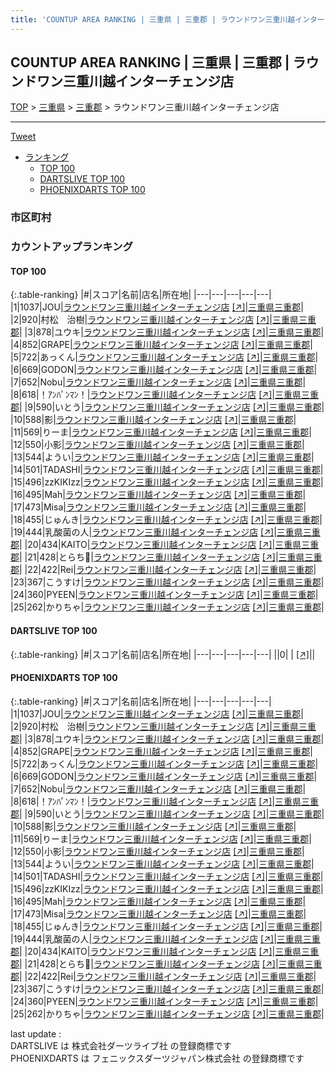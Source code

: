 ```yaml
---
title: 'COUNTUP AREA RANKING | 三重県 | 三重郡 | ラウンドワン三重川越インターチェンジ店'
---
```

## COUNTUP AREA RANKING | 三重県 | 三重郡 | ラウンドワン三重川越インターチェンジ店

[TOP](/darts/rank/) > [三重県](/darts/rank/三重県/) > [三重郡](/darts/rank/三重県/三重郡/) > ラウンドワン三重川越インターチェンジ店

___

<a href="https://twitter.com/share?ref_src=twsrc%5Etfw" data-text="COUNTUP AREA RANKING | 三重県三重郡ラウンドワン三重川越インターチェンジ店" class="twitter-share-button" data-hashtags="DARTSLIVE,PHOENIXDARTS,darts,ダーツ" data-show-count="false">Tweet</a>

* [ランキング](#カウントアップランキング)
    * [TOP 100](#top-100)
    * [DARTSLIVE TOP 100](#dartslive-top-100)
    * [PHOENIXDARTS TOP 100](#phoenixdarts-top-100)

### 市区町村

<ul>

</ul>

### カウントアップランキング

#### TOP 100



{:.table-ranking}
|#|スコア|名前|店名|所在地|
|---|---|---|---|---|
|1|1037|<span class="rank-name-pd">JOU</span>|<a href="/darts/rank/shops/7781.html">ラウンドワン三重川越インターチェンジ店</a> <a href="https://vs.phoenixdarts.com/jp/shop/shopDetailInfo/s_7781?s_seq=7781">[↗]</a>|<a href="/darts/rank/三重県/三重郡">三重県三重郡</a>|
|2|920|<span class="rank-name-pd">村松　治樹</span>|<a href="/darts/rank/shops/7781.html">ラウンドワン三重川越インターチェンジ店</a> <a href="https://vs.phoenixdarts.com/jp/shop/shopDetailInfo/s_7781?s_seq=7781">[↗]</a>|<a href="/darts/rank/三重県/三重郡">三重県三重郡</a>|
|3|878|<span class="rank-name-pd">ユウキ</span>|<a href="/darts/rank/shops/7781.html">ラウンドワン三重川越インターチェンジ店</a> <a href="https://vs.phoenixdarts.com/jp/shop/shopDetailInfo/s_7781?s_seq=7781">[↗]</a>|<a href="/darts/rank/三重県/三重郡">三重県三重郡</a>|
|4|852|<span class="rank-name-pd">GRAPE</span>|<a href="/darts/rank/shops/7781.html">ラウンドワン三重川越インターチェンジ店</a> <a href="https://vs.phoenixdarts.com/jp/shop/shopDetailInfo/s_7781?s_seq=7781">[↗]</a>|<a href="/darts/rank/三重県/三重郡">三重県三重郡</a>|
|5|722|<span class="rank-name-pd">あっくん</span>|<a href="/darts/rank/shops/7781.html">ラウンドワン三重川越インターチェンジ店</a> <a href="https://vs.phoenixdarts.com/jp/shop/shopDetailInfo/s_7781?s_seq=7781">[↗]</a>|<a href="/darts/rank/三重県/三重郡">三重県三重郡</a>|
|6|669|<span class="rank-name-pd">GODON</span>|<a href="/darts/rank/shops/7781.html">ラウンドワン三重川越インターチェンジ店</a> <a href="https://vs.phoenixdarts.com/jp/shop/shopDetailInfo/s_7781?s_seq=7781">[↗]</a>|<a href="/darts/rank/三重県/三重郡">三重県三重郡</a>|
|7|652|<span class="rank-name-pd">Nobu</span>|<a href="/darts/rank/shops/7781.html">ラウンドワン三重川越インターチェンジ店</a> <a href="https://vs.phoenixdarts.com/jp/shop/shopDetailInfo/s_7781?s_seq=7781">[↗]</a>|<a href="/darts/rank/三重県/三重郡">三重県三重郡</a>|
|8|618|<span class="rank-name-pd">！ｱﾝﾊﾟﾝﾏﾝ！</span>|<a href="/darts/rank/shops/7781.html">ラウンドワン三重川越インターチェンジ店</a> <a href="https://vs.phoenixdarts.com/jp/shop/shopDetailInfo/s_7781?s_seq=7781">[↗]</a>|<a href="/darts/rank/三重県/三重郡">三重県三重郡</a>|
|9|590|<span class="rank-name-pd">いとう</span>|<a href="/darts/rank/shops/7781.html">ラウンドワン三重川越インターチェンジ店</a> <a href="https://vs.phoenixdarts.com/jp/shop/shopDetailInfo/s_7781?s_seq=7781">[↗]</a>|<a href="/darts/rank/三重県/三重郡">三重県三重郡</a>|
|10|588|<span class="rank-name-pd">影</span>|<a href="/darts/rank/shops/7781.html">ラウンドワン三重川越インターチェンジ店</a> <a href="https://vs.phoenixdarts.com/jp/shop/shopDetailInfo/s_7781?s_seq=7781">[↗]</a>|<a href="/darts/rank/三重県/三重郡">三重県三重郡</a>|
|11|569|<span class="rank-name-pd">りーま</span>|<a href="/darts/rank/shops/7781.html">ラウンドワン三重川越インターチェンジ店</a> <a href="https://vs.phoenixdarts.com/jp/shop/shopDetailInfo/s_7781?s_seq=7781">[↗]</a>|<a href="/darts/rank/三重県/三重郡">三重県三重郡</a>|
|12|550|<span class="rank-name-pd">小影</span>|<a href="/darts/rank/shops/7781.html">ラウンドワン三重川越インターチェンジ店</a> <a href="https://vs.phoenixdarts.com/jp/shop/shopDetailInfo/s_7781?s_seq=7781">[↗]</a>|<a href="/darts/rank/三重県/三重郡">三重県三重郡</a>|
|13|544|<span class="rank-name-pd">ようい</span>|<a href="/darts/rank/shops/7781.html">ラウンドワン三重川越インターチェンジ店</a> <a href="https://vs.phoenixdarts.com/jp/shop/shopDetailInfo/s_7781?s_seq=7781">[↗]</a>|<a href="/darts/rank/三重県/三重郡">三重県三重郡</a>|
|14|501|<span class="rank-name-pd">TADASHI</span>|<a href="/darts/rank/shops/7781.html">ラウンドワン三重川越インターチェンジ店</a> <a href="https://vs.phoenixdarts.com/jp/shop/shopDetailInfo/s_7781?s_seq=7781">[↗]</a>|<a href="/darts/rank/三重県/三重郡">三重県三重郡</a>|
|15|496|<span class="rank-name-pd">zzKIKIzz</span>|<a href="/darts/rank/shops/7781.html">ラウンドワン三重川越インターチェンジ店</a> <a href="https://vs.phoenixdarts.com/jp/shop/shopDetailInfo/s_7781?s_seq=7781">[↗]</a>|<a href="/darts/rank/三重県/三重郡">三重県三重郡</a>|
|16|495|<span class="rank-name-pd">Mah</span>|<a href="/darts/rank/shops/7781.html">ラウンドワン三重川越インターチェンジ店</a> <a href="https://vs.phoenixdarts.com/jp/shop/shopDetailInfo/s_7781?s_seq=7781">[↗]</a>|<a href="/darts/rank/三重県/三重郡">三重県三重郡</a>|
|17|473|<span class="rank-name-pd">Misa</span>|<a href="/darts/rank/shops/7781.html">ラウンドワン三重川越インターチェンジ店</a> <a href="https://vs.phoenixdarts.com/jp/shop/shopDetailInfo/s_7781?s_seq=7781">[↗]</a>|<a href="/darts/rank/三重県/三重郡">三重県三重郡</a>|
|18|455|<span class="rank-name-pd">じゅんき</span>|<a href="/darts/rank/shops/7781.html">ラウンドワン三重川越インターチェンジ店</a> <a href="https://vs.phoenixdarts.com/jp/shop/shopDetailInfo/s_7781?s_seq=7781">[↗]</a>|<a href="/darts/rank/三重県/三重郡">三重県三重郡</a>|
|19|444|<span class="rank-name-pd">乳酸菌の人</span>|<a href="/darts/rank/shops/7781.html">ラウンドワン三重川越インターチェンジ店</a> <a href="https://vs.phoenixdarts.com/jp/shop/shopDetailInfo/s_7781?s_seq=7781">[↗]</a>|<a href="/darts/rank/三重県/三重郡">三重県三重郡</a>|
|20|434|<span class="rank-name-pd">KAITO</span>|<a href="/darts/rank/shops/7781.html">ラウンドワン三重川越インターチェンジ店</a> <a href="https://vs.phoenixdarts.com/jp/shop/shopDetailInfo/s_7781?s_seq=7781">[↗]</a>|<a href="/darts/rank/三重県/三重郡">三重県三重郡</a>|
|21|428|<span class="rank-name-pd">とらち🐯</span>|<a href="/darts/rank/shops/7781.html">ラウンドワン三重川越インターチェンジ店</a> <a href="https://vs.phoenixdarts.com/jp/shop/shopDetailInfo/s_7781?s_seq=7781">[↗]</a>|<a href="/darts/rank/三重県/三重郡">三重県三重郡</a>|
|22|422|<span class="rank-name-pd">Rei</span>|<a href="/darts/rank/shops/7781.html">ラウンドワン三重川越インターチェンジ店</a> <a href="https://vs.phoenixdarts.com/jp/shop/shopDetailInfo/s_7781?s_seq=7781">[↗]</a>|<a href="/darts/rank/三重県/三重郡">三重県三重郡</a>|
|23|367|<span class="rank-name-pd">こうすけ</span>|<a href="/darts/rank/shops/7781.html">ラウンドワン三重川越インターチェンジ店</a> <a href="https://vs.phoenixdarts.com/jp/shop/shopDetailInfo/s_7781?s_seq=7781">[↗]</a>|<a href="/darts/rank/三重県/三重郡">三重県三重郡</a>|
|24|360|<span class="rank-name-pd">PYEEN</span>|<a href="/darts/rank/shops/7781.html">ラウンドワン三重川越インターチェンジ店</a> <a href="https://vs.phoenixdarts.com/jp/shop/shopDetailInfo/s_7781?s_seq=7781">[↗]</a>|<a href="/darts/rank/三重県/三重郡">三重県三重郡</a>|
|25|262|<span class="rank-name-pd">かりちゃ</span>|<a href="/darts/rank/shops/7781.html">ラウンドワン三重川越インターチェンジ店</a> <a href="https://vs.phoenixdarts.com/jp/shop/shopDetailInfo/s_7781?s_seq=7781">[↗]</a>|<a href="/darts/rank/三重県/三重郡">三重県三重郡</a>|


#### DARTSLIVE TOP 100



{:.table-ranking}
|#|スコア|名前|店名|所在地|
|---|---|---|---|---|
||0|<span class="rank-name-dl"> </span>|<a href="/darts/rank/shops/.html"></a> <a href="">[↗]</a>|<a href="/darts/rank//"></a>|


#### PHOENIXDARTS TOP 100



{:.table-ranking}
|#|スコア|名前|店名|所在地|
|---|---|---|---|---|
|1|1037|<span class="rank-name-pd">JOU</span>|<a href="/darts/rank/shops/7781.html">ラウンドワン三重川越インターチェンジ店</a> <a href="https://vs.phoenixdarts.com/jp/shop/shopDetailInfo/s_7781?s_seq=7781">[↗]</a>|<a href="/darts/rank/三重県/三重郡">三重県三重郡</a>|
|2|920|<span class="rank-name-pd">村松　治樹</span>|<a href="/darts/rank/shops/7781.html">ラウンドワン三重川越インターチェンジ店</a> <a href="https://vs.phoenixdarts.com/jp/shop/shopDetailInfo/s_7781?s_seq=7781">[↗]</a>|<a href="/darts/rank/三重県/三重郡">三重県三重郡</a>|
|3|878|<span class="rank-name-pd">ユウキ</span>|<a href="/darts/rank/shops/7781.html">ラウンドワン三重川越インターチェンジ店</a> <a href="https://vs.phoenixdarts.com/jp/shop/shopDetailInfo/s_7781?s_seq=7781">[↗]</a>|<a href="/darts/rank/三重県/三重郡">三重県三重郡</a>|
|4|852|<span class="rank-name-pd">GRAPE</span>|<a href="/darts/rank/shops/7781.html">ラウンドワン三重川越インターチェンジ店</a> <a href="https://vs.phoenixdarts.com/jp/shop/shopDetailInfo/s_7781?s_seq=7781">[↗]</a>|<a href="/darts/rank/三重県/三重郡">三重県三重郡</a>|
|5|722|<span class="rank-name-pd">あっくん</span>|<a href="/darts/rank/shops/7781.html">ラウンドワン三重川越インターチェンジ店</a> <a href="https://vs.phoenixdarts.com/jp/shop/shopDetailInfo/s_7781?s_seq=7781">[↗]</a>|<a href="/darts/rank/三重県/三重郡">三重県三重郡</a>|
|6|669|<span class="rank-name-pd">GODON</span>|<a href="/darts/rank/shops/7781.html">ラウンドワン三重川越インターチェンジ店</a> <a href="https://vs.phoenixdarts.com/jp/shop/shopDetailInfo/s_7781?s_seq=7781">[↗]</a>|<a href="/darts/rank/三重県/三重郡">三重県三重郡</a>|
|7|652|<span class="rank-name-pd">Nobu</span>|<a href="/darts/rank/shops/7781.html">ラウンドワン三重川越インターチェンジ店</a> <a href="https://vs.phoenixdarts.com/jp/shop/shopDetailInfo/s_7781?s_seq=7781">[↗]</a>|<a href="/darts/rank/三重県/三重郡">三重県三重郡</a>|
|8|618|<span class="rank-name-pd">！ｱﾝﾊﾟﾝﾏﾝ！</span>|<a href="/darts/rank/shops/7781.html">ラウンドワン三重川越インターチェンジ店</a> <a href="https://vs.phoenixdarts.com/jp/shop/shopDetailInfo/s_7781?s_seq=7781">[↗]</a>|<a href="/darts/rank/三重県/三重郡">三重県三重郡</a>|
|9|590|<span class="rank-name-pd">いとう</span>|<a href="/darts/rank/shops/7781.html">ラウンドワン三重川越インターチェンジ店</a> <a href="https://vs.phoenixdarts.com/jp/shop/shopDetailInfo/s_7781?s_seq=7781">[↗]</a>|<a href="/darts/rank/三重県/三重郡">三重県三重郡</a>|
|10|588|<span class="rank-name-pd">影</span>|<a href="/darts/rank/shops/7781.html">ラウンドワン三重川越インターチェンジ店</a> <a href="https://vs.phoenixdarts.com/jp/shop/shopDetailInfo/s_7781?s_seq=7781">[↗]</a>|<a href="/darts/rank/三重県/三重郡">三重県三重郡</a>|
|11|569|<span class="rank-name-pd">りーま</span>|<a href="/darts/rank/shops/7781.html">ラウンドワン三重川越インターチェンジ店</a> <a href="https://vs.phoenixdarts.com/jp/shop/shopDetailInfo/s_7781?s_seq=7781">[↗]</a>|<a href="/darts/rank/三重県/三重郡">三重県三重郡</a>|
|12|550|<span class="rank-name-pd">小影</span>|<a href="/darts/rank/shops/7781.html">ラウンドワン三重川越インターチェンジ店</a> <a href="https://vs.phoenixdarts.com/jp/shop/shopDetailInfo/s_7781?s_seq=7781">[↗]</a>|<a href="/darts/rank/三重県/三重郡">三重県三重郡</a>|
|13|544|<span class="rank-name-pd">ようい</span>|<a href="/darts/rank/shops/7781.html">ラウンドワン三重川越インターチェンジ店</a> <a href="https://vs.phoenixdarts.com/jp/shop/shopDetailInfo/s_7781?s_seq=7781">[↗]</a>|<a href="/darts/rank/三重県/三重郡">三重県三重郡</a>|
|14|501|<span class="rank-name-pd">TADASHI</span>|<a href="/darts/rank/shops/7781.html">ラウンドワン三重川越インターチェンジ店</a> <a href="https://vs.phoenixdarts.com/jp/shop/shopDetailInfo/s_7781?s_seq=7781">[↗]</a>|<a href="/darts/rank/三重県/三重郡">三重県三重郡</a>|
|15|496|<span class="rank-name-pd">zzKIKIzz</span>|<a href="/darts/rank/shops/7781.html">ラウンドワン三重川越インターチェンジ店</a> <a href="https://vs.phoenixdarts.com/jp/shop/shopDetailInfo/s_7781?s_seq=7781">[↗]</a>|<a href="/darts/rank/三重県/三重郡">三重県三重郡</a>|
|16|495|<span class="rank-name-pd">Mah</span>|<a href="/darts/rank/shops/7781.html">ラウンドワン三重川越インターチェンジ店</a> <a href="https://vs.phoenixdarts.com/jp/shop/shopDetailInfo/s_7781?s_seq=7781">[↗]</a>|<a href="/darts/rank/三重県/三重郡">三重県三重郡</a>|
|17|473|<span class="rank-name-pd">Misa</span>|<a href="/darts/rank/shops/7781.html">ラウンドワン三重川越インターチェンジ店</a> <a href="https://vs.phoenixdarts.com/jp/shop/shopDetailInfo/s_7781?s_seq=7781">[↗]</a>|<a href="/darts/rank/三重県/三重郡">三重県三重郡</a>|
|18|455|<span class="rank-name-pd">じゅんき</span>|<a href="/darts/rank/shops/7781.html">ラウンドワン三重川越インターチェンジ店</a> <a href="https://vs.phoenixdarts.com/jp/shop/shopDetailInfo/s_7781?s_seq=7781">[↗]</a>|<a href="/darts/rank/三重県/三重郡">三重県三重郡</a>|
|19|444|<span class="rank-name-pd">乳酸菌の人</span>|<a href="/darts/rank/shops/7781.html">ラウンドワン三重川越インターチェンジ店</a> <a href="https://vs.phoenixdarts.com/jp/shop/shopDetailInfo/s_7781?s_seq=7781">[↗]</a>|<a href="/darts/rank/三重県/三重郡">三重県三重郡</a>|
|20|434|<span class="rank-name-pd">KAITO</span>|<a href="/darts/rank/shops/7781.html">ラウンドワン三重川越インターチェンジ店</a> <a href="https://vs.phoenixdarts.com/jp/shop/shopDetailInfo/s_7781?s_seq=7781">[↗]</a>|<a href="/darts/rank/三重県/三重郡">三重県三重郡</a>|
|21|428|<span class="rank-name-pd">とらち🐯</span>|<a href="/darts/rank/shops/7781.html">ラウンドワン三重川越インターチェンジ店</a> <a href="https://vs.phoenixdarts.com/jp/shop/shopDetailInfo/s_7781?s_seq=7781">[↗]</a>|<a href="/darts/rank/三重県/三重郡">三重県三重郡</a>|
|22|422|<span class="rank-name-pd">Rei</span>|<a href="/darts/rank/shops/7781.html">ラウンドワン三重川越インターチェンジ店</a> <a href="https://vs.phoenixdarts.com/jp/shop/shopDetailInfo/s_7781?s_seq=7781">[↗]</a>|<a href="/darts/rank/三重県/三重郡">三重県三重郡</a>|
|23|367|<span class="rank-name-pd">こうすけ</span>|<a href="/darts/rank/shops/7781.html">ラウンドワン三重川越インターチェンジ店</a> <a href="https://vs.phoenixdarts.com/jp/shop/shopDetailInfo/s_7781?s_seq=7781">[↗]</a>|<a href="/darts/rank/三重県/三重郡">三重県三重郡</a>|
|24|360|<span class="rank-name-pd">PYEEN</span>|<a href="/darts/rank/shops/7781.html">ラウンドワン三重川越インターチェンジ店</a> <a href="https://vs.phoenixdarts.com/jp/shop/shopDetailInfo/s_7781?s_seq=7781">[↗]</a>|<a href="/darts/rank/三重県/三重郡">三重県三重郡</a>|
|25|262|<span class="rank-name-pd">かりちゃ</span>|<a href="/darts/rank/shops/7781.html">ラウンドワン三重川越インターチェンジ店</a> <a href="https://vs.phoenixdarts.com/jp/shop/shopDetailInfo/s_7781?s_seq=7781">[↗]</a>|<a href="/darts/rank/三重県/三重郡">三重県三重郡</a>|


<div class="footer border-top border-gray-light mt-5 pt-3 text-right text-gray">
    last update : <span style="font-weight: italic" id="foot_last_modified"></span><br />
    DARTSLIVE は 株式会社ダーツライブ社 の登録商標です<br />
    PHOENIXDARTS は フェニックスダーツジャパン株式会社 の登録商標です<br />
</div>

<script src="https://cdnjs.cloudflare.com/ajax/libs/jquery.tablesorter/2.31.3/js/jquery.tablesorter.min.js" integrity="sha512-qzgd5cYSZcosqpzpn7zF2ZId8f/8CHmFKZ8j7mU4OUXTNRd5g+ZHBPsgKEwoqxCtdQvExE5LprwwPAgoicguNg==" crossorigin="anonymous" referrerpolicy="no-referrer"></script>
<link rel="stylesheet" href="https://cdnjs.cloudflare.com/ajax/libs/jquery.tablesorter/2.31.3/css/theme.default.min.css" integrity="sha512-wghhOJkjQX0Lh3NSWvNKeZ0ZpNn+SPVXX1Qyc9OCaogADktxrBiBdKGDoqVUOyhStvMBmJQ8ZdMHiR3wuEq8+w==" crossorigin="anonymous" referrerpolicy="no-referrer" />
<script>
$(function() {
    $(".table-ranking").tablesorter({sortList:[[0, 0]]});
    $("#foot_last_modified").text(formatDate(new Date(document.lastModified), 'yyyy-MM-dd HH:mm:ss'));
});
</script>

<script async src="https://platform.twitter.com/widgets.js" charset="utf-8"></script>